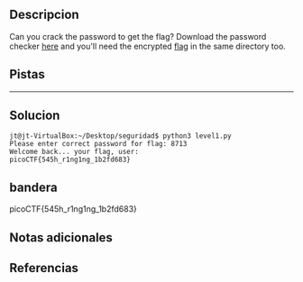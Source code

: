 ## Descripcion
Can you crack the password to get the flag? Download the password checker [here](https://artifacts.picoctf.net/c/12/level1.py) and you'll need the encrypted [flag](https://artifacts.picoctf.net/c/12/level1.flag.txt.enc) in the same directory too.

## Pistas 
****** 
## Solucion
```
jt@jt-VirtualBox:~/Desktop/seguridad$ python3 level1.py 
Please enter correct password for flag: 8713
Welcome back... your flag, user:
picoCTF{545h_r1ng1ng_1b2fd683}

```
## bandera
picoCTF{545h_r1ng1ng_1b2fd683}

## Notas adicionales 

## Referencias